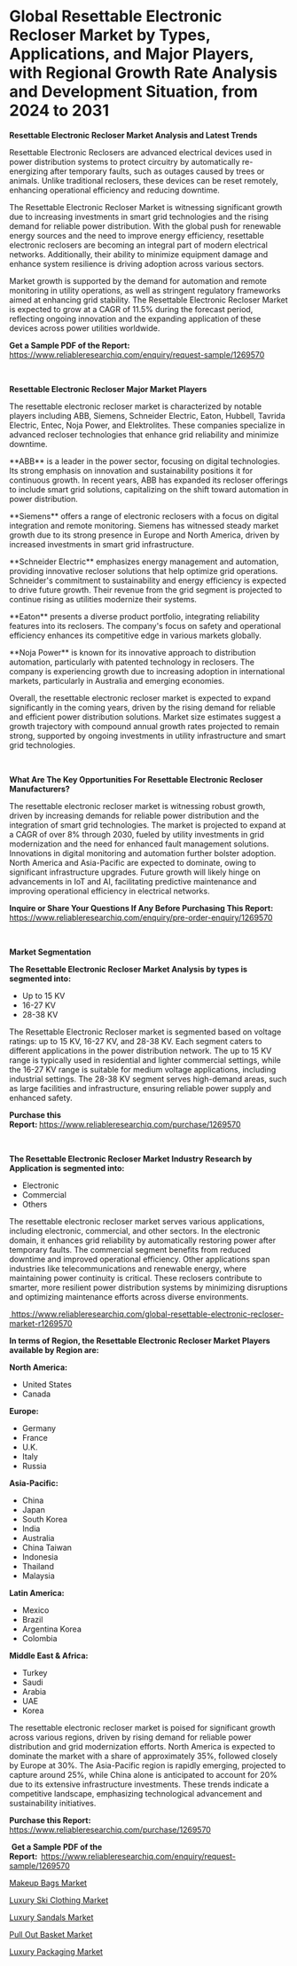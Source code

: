 <p><h1>Global Resettable Electronic Recloser Market by Types, Applications, and Major Players, with Regional Growth Rate Analysis and Development Situation, from 2024 to 2031</h1></p><p><strong>Resettable Electronic Recloser Market Analysis and Latest Trends</strong></p>
<p><p>Resettable Electronic Reclosers are advanced electrical devices used in power distribution systems to protect circuitry by automatically re-energizing after temporary faults, such as outages caused by trees or animals. Unlike traditional reclosers, these devices can be reset remotely, enhancing operational efficiency and reducing downtime.</p><p>The Resettable Electronic Recloser Market is witnessing significant growth due to increasing investments in smart grid technologies and the rising demand for reliable power distribution. With the global push for renewable energy sources and the need to improve energy efficiency, resettable electronic reclosers are becoming an integral part of modern electrical networks. Additionally, their ability to minimize equipment damage and enhance system resilience is driving adoption across various sectors.</p><p>Market growth is supported by the demand for automation and remote monitoring in utility operations, as well as stringent regulatory frameworks aimed at enhancing grid stability. The Resettable Electronic Recloser Market is expected to grow at a CAGR of 11.5% during the forecast period, reflecting ongoing innovation and the expanding application of these devices across power utilities worldwide.</p></p>
<p><strong>Get a Sample PDF of the Report:&nbsp;</strong> <a href="https://www.reliableresearchiq.com/enquiry/request-sample/1269570?utm_campaign=1159&utm_medium=2&utm_source=Github&utm_content=ia&utm_term=11122024&utm_id=resettable-electronic-recloser">https://www.reliableresearchiq.com/enquiry/request-sample/1269570</a></p>
<p>&nbsp;</p>
<p><strong>Resettable Electronic Recloser Major Market Players</strong></p>
<p><p>The resettable electronic recloser market is characterized by notable players including ABB, Siemens, Schneider Electric, Eaton, Hubbell, Tavrida Electric, Entec, Noja Power, and Elektrolites. These companies specialize in advanced recloser technologies that enhance grid reliability and minimize downtime.</p><p>**ABB** is a leader in the power sector, focusing on digital technologies. Its strong emphasis on innovation and sustainability positions it for continuous growth. In recent years, ABB has expanded its recloser offerings to include smart grid solutions, capitalizing on the shift toward automation in power distribution.</p><p>**Siemens** offers a range of electronic reclosers with a focus on digital integration and remote monitoring. Siemens has witnessed steady market growth due to its strong presence in Europe and North America, driven by increased investments in smart grid infrastructure.</p><p>**Schneider Electric** emphasizes energy management and automation, providing innovative recloser solutions that help optimize grid operations. Schneider's commitment to sustainability and energy efficiency is expected to drive future growth. Their revenue from the grid segment is projected to continue rising as utilities modernize their systems.</p><p>**Eaton** presents a diverse product portfolio, integrating reliability features into its reclosers. The company's focus on safety and operational efficiency enhances its competitive edge in various markets globally.</p><p>**Noja Power** is known for its innovative approach to distribution automation, particularly with patented technology in reclosers. The company is experiencing growth due to increasing adoption in international markets, particularly in Australia and emerging economies.</p><p>Overall, the resettable electronic recloser market is expected to expand significantly in the coming years, driven by the rising demand for reliable and efficient power distribution solutions. Market size estimates suggest a growth trajectory with compound annual growth rates projected to remain strong, supported by ongoing investments in utility infrastructure and smart grid technologies.</p></p>
<p>&nbsp;</p>
<p><strong>What Are The Key Opportunities For Resettable Electronic Recloser Manufacturers?</strong></p>
<p><p>The resettable electronic recloser market is witnessing robust growth, driven by increasing demands for reliable power distribution and the integration of smart grid technologies. The market is projected to expand at a CAGR of over 8% through 2030, fueled by utility investments in grid modernization and the need for enhanced fault management solutions. Innovations in digital monitoring and automation further bolster adoption. North America and Asia-Pacific are expected to dominate, owing to significant infrastructure upgrades. Future growth will likely hinge on advancements in IoT and AI, facilitating predictive maintenance and improving operational efficiency in electrical networks.</p></p>
<p><strong>Inquire or Share Your Questions If Any Before Purchasing This Report:</strong> <a href="https://www.reliableresearchiq.com/enquiry/pre-order-enquiry/1269570?utm_campaign=1159&utm_medium=2&utm_source=Github&utm_content=ia&utm_term=11122024&utm_id=resettable-electronic-recloser">https://www.reliableresearchiq.com/enquiry/pre-order-enquiry/1269570</a></p>
<p>&nbsp;</p>
<p><strong>Market Segmentation</strong></p>
<p><strong>The Resettable Electronic Recloser Market Analysis by types is segmented into:</strong></p>
<p><ul><li>Up to 15 KV</li><li>16-27 KV</li><li>28-38 KV</li></ul></p>
<p><p>The Resettable Electronic Recloser market is segmented based on voltage ratings: up to 15 KV, 16-27 KV, and 28-38 KV. Each segment caters to different applications in the power distribution network. The up to 15 KV range is typically used in residential and lighter commercial settings, while the 16-27 KV range is suitable for medium voltage applications, including industrial settings. The 28-38 KV segment serves high-demand areas, such as large facilities and infrastructure, ensuring reliable power supply and enhanced safety.</p></p>
<p><strong>Purchase this Report:&nbsp;</strong><a href="https://www.reliableresearchiq.com/purchase/1269570?utm_campaign=1159&utm_medium=2&utm_source=Github&utm_content=ia&utm_term=11122024&utm_id=resettable-electronic-recloser">https://www.reliableresearchiq.com/purchase/1269570</a></p>
<p>&nbsp;</p>
<p><strong>The Resettable Electronic Recloser Market Industry Research by Application is segmented into:</strong></p>
<p><ul><li>Electronic</li><li>Commercial</li><li>Others</li></ul></p>
<p><p>The resettable electronic recloser market serves various applications, including electronic, commercial, and other sectors. In the electronic domain, it enhances grid reliability by automatically restoring power after temporary faults. The commercial segment benefits from reduced downtime and improved operational efficiency. Other applications span industries like telecommunications and renewable energy, where maintaining power continuity is critical. These reclosers contribute to smarter, more resilient power distribution systems by minimizing disruptions and optimizing maintenance efforts across diverse environments.</p></p>
<p><a href="https://www.reliableresearchiq.com/global-resettable-electronic-recloser-market-r1269570?utm_campaign=1159&utm_medium=2&utm_source=Github&utm_content=ia&utm_term=11122024&utm_id=resettable-electronic-recloser">&nbsp;https://www.reliableresearchiq.com/global-resettable-electronic-recloser-market-r1269570</a></p>
<p><strong>In terms of Region, the Resettable Electronic Recloser Market Players available by Region are:</strong></p>
<p>
    <p> <strong> North America: </strong>
        <ul>
            <li>United States</li>
            <li>Canada</li>
        </ul>
        </p> 
    <p> <strong> Europe: </strong>
        <ul>
            <li>Germany</li>
            <li>France</li>
            <li>U.K.</li>
            <li>Italy</li>
            <li>Russia</li>
        </ul>
        </p> 
    <p> <strong> Asia-Pacific: </strong>
        <ul>
            <li>China</li>
            <li>Japan</li>
            <li>South Korea</li>
            <li>India</li>
            <li>Australia</li>
            <li>China Taiwan</li>
            <li>Indonesia</li>
            <li>Thailand</li>
            <li>Malaysia</li>
        </ul>
        </p> 
    <p> <strong> Latin America: </strong>
        <ul>
            <li>Mexico</li>
            <li>Brazil</li>
            <li>Argentina Korea</li>
            <li>Colombia</li>
        </ul>
        </p> 
    <p> <strong> Middle East & Africa: </strong>
        <ul>
            <li>Turkey</li>
            <li>Saudi</li>
            <li>Arabia</li>
            <li>UAE</li>
            <li>Korea</li>
        </ul>
    </p>
    </p>
<p><p>The resettable electronic recloser market is poised for significant growth across various regions, driven by rising demand for reliable power distribution and grid modernization efforts. North America is expected to dominate the market with a share of approximately 35%, followed closely by Europe at 30%. The Asia-Pacific region is rapidly emerging, projected to capture around 25%, while China alone is anticipated to account for 20% due to its extensive infrastructure investments. These trends indicate a competitive landscape, emphasizing technological advancement and sustainability initiatives.</p></p>
<p><strong>Purchase this Report: </strong><a href="https://www.reliableresearchiq.com/purchase/1269570?utm_campaign=1159&utm_medium=2&utm_source=Github&utm_content=ia&utm_term=11122024&utm_id=resettable-electronic-recloser">https://www.reliableresearchiq.com/purchase/1269570</a></p>
<p>&nbsp;<strong>Get a Sample PDF of the Report:&nbsp;&nbsp;</strong><a href="https://www.reliableresearchiq.com/enquiry/request-sample/1269570?utm_campaign=1159&utm_medium=2&utm_source=Github&utm_content=ia&utm_term=11122024&utm_id=resettable-electronic-recloser">https://www.reliableresearchiq.com/enquiry/request-sample/1269570</a></p>
<p><strong></strong></p>
<p><p><a href="https://www.linkedin.com/pulse/makeup-bags-market-drivers-competitive-strategy-insights-zabye?utm_campaign=1159&utm_medium=2&utm_source=Github&utm_content=ia&utm_term=11122024&utm_id=resettable-electronic-recloser">Makeup Bags Market</a></p><p><a href="https://www.linkedin.com/pulse/luxury-ski-clothing-market-report-projected-112-cagr-key-k1n8e?utm_campaign=1159&utm_medium=2&utm_source=Github&utm_content=ia&utm_term=11122024&utm_id=resettable-electronic-recloser">Luxury Ski Clothing Market</a></p><p><a href="https://www.linkedin.com/pulse/providing-industry-analysis-andforecasts-between-2024-2031-y0tye?utm_campaign=1159&utm_medium=2&utm_source=Github&utm_content=ia&utm_term=11122024&utm_id=resettable-electronic-recloser">Luxury Sandals Market</a></p><p><a href="https://www.linkedin.com/pulse/pull-out-basket-market-includes-complete-analysis-size-growing-5ny5e?utm_campaign=1159&utm_medium=2&utm_source=Github&utm_content=ia&utm_term=11122024&utm_id=resettable-electronic-recloser">Pull Out Basket Market</a></p><p><a href="https://www.linkedin.com/pulse/luxury-packaging-market-growth-study-provides-in-depth-insights-hlt9e?utm_campaign=1159&utm_medium=2&utm_source=Github&utm_content=ia&utm_term=11122024&utm_id=resettable-electronic-recloser">Luxury Packaging Market</a></p></p>